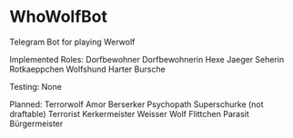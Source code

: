 # WhoWolfBot
Telegram Bot for playing Werwolf

Implemented Roles:
Dorfbewohner
Dorfbewohnerin
Hexe
Jaeger
Seherin
Rotkaeppchen
Wolfshund
Harter Bursche

Testing:
None

Planned:
Terrorwolf
Amor
Berserker
Psychopath
Superschurke (not draftable)
Terrorist
Kerkermeister
Weisser Wolf
Flittchen
Parasit
Bürgermeister
